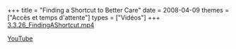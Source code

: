 +++
title = "Finding a Shortcut to Better Care"
date = 2008-04-09
themes = ["Accès et temps d'attente"]
types = ["Vidéos"]
+++
[3.3.26_FindingAShortcut.mp4](/files/3.3.26_FindingAShortcut.mp4)

[YouTube](https://www.youtube.com/watch?v=_fHi7LR1bNo)
